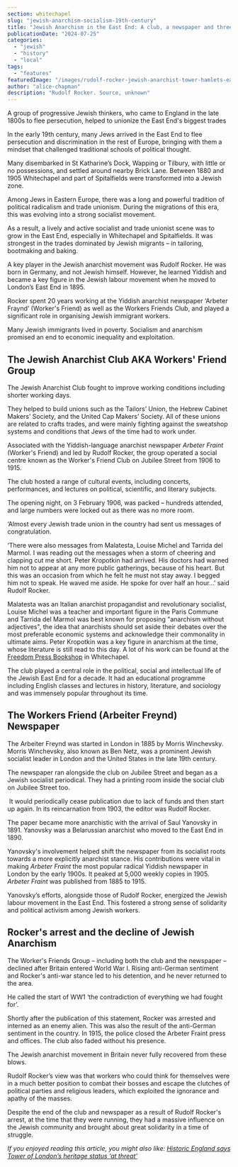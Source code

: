 ```yaml
---
section: whitechapel
slug: "jewish-anarchism-socialism-19th-century"
title: "Jewish Anarchism in the East End: A club, a newspaper and three visionaries"
publicationDate: "2024-07-25"
categories: 
  - "jewish"
  - "history"
  - "local"
tags: 
  - "features"
featuredImage: "/images/rudolf-rocker-jewish-anarchist-tower-hamlets-east-london.jpg"
author: "alice-chapman"
description: "Rudolf Rocker. Source, unknown"
---
```


A group of progressive Jewish thinkers, who came to England in the late 1800s to flee persecution, helped to unionize the East End's biggest trades

In the early 19th century, many Jews arrived in the East End to flee persecution and discrimination in the rest of Europe, bringing with them a mindset that challenged traditional schools of political thought. 

Many disembarked in St Katharine’s Dock, Wapping or Tilbury, with little or no possessions, and settled around nearby Brick Lane. Between 1880 and 1905 Whitechapel and part of Spitalfields were transformed into a Jewish zone. 

Among Jews in Eastern Europe, there was a long and powerful tradition of political radicalism and trade unionism. During the migrations of this era, this was evolving into a strong socialist movement.

As a result, a lively and active socialist and trade unionist scene was to grow in the East End, especially in Whitechapel and Spitalfields. It was strongest in the trades dominated by Jewish migrants – in tailoring, bootmaking and baking. 

A key player in the Jewish anarchist movement was Rudolf Rocker. He was born in Germany, and not Jewish himself. However, he learned Yiddish and became a key figure in the Jewish labour movement when he moved to London’s East End in 1895. 

Rocker spent 20 years working at the Yiddish anarchist newspaper ‘Arbeter Fraynd’ (Worker's Friend) as well as the Workers Friends Club, and played a significant role in organising Jewish immigrant workers. 

Many Jewish immigrants lived in poverty. Socialism and anarchism promised an end to economic inequality and exploitation.

## The Jewish Anarchist Club AKA Workers' Friend Group 

The Jewish Anarchist Club fought to improve working conditions including shorter working days. 

They helped to build unions such as the Tailors’ Union, the Hebrew Cabinet Makers’ Society, and the United Cap Makers’ Society. All of these unions are related to crafts trades, and were mainly fighting against the sweatshop systems and conditions that Jews of the time had to work under. 

Associated with the Yiddish-language anarchist newspaper _Arbeter Fraint_ (Worker's Friend) and led by Rudolf Rocker, the group operated a social centre known as the Worker's Friend Club on Jubilee Street from 1906 to 1915. 

The club hosted a range of cultural events, including concerts, performances, and lectures on political, scientific, and literary subjects. 

The opening night, on 3 February 1906, was packed – hundreds attended, and large numbers were locked out as there was no more room. 

‘Almost every Jewish trade union in the country had sent us messages of congratulation. 

‘There were also messages from Malatesta, Louise Michel and Tarrida del Marmol. I was reading out the messages when a storm of cheering and clapping cut me short. Peter Kropotkin had arrived. His doctors had warned him not to appear at any more public gatherings, because of his heart. But this was an occasion from which he felt he must not stay away. I begged him not to speak. He waved me aside. He spoke for over half an hour…’ said Rudolf Rocker.

Malatesta was an Italian anarchist propagandist and revolutionary socialist,  Louise Michel was a teacher and important figure in the Paris Commune and Tarrida del Marmol was best known for proposing "anarchism without adjectives", the idea that anarchists should set aside their debates over the most preferable economic systems and acknowledge their commonality in ultimate aims. Peter Kropotkin was a key figure in anarchism at the time, whose literature is still read to this day. A lot of his work can be found at the [Freedom Press Bookshop](https://freedompress.org.uk/) in Whitechapel. 

The club played a central role in the political, social and intellectual life of the Jewish East End for a decade. It had an educational programme including English classes and lectures in history, literature, and sociology and was immensely popular throughout its time. 

## The Workers Friend (Arbeiter Freynd) Newspaper 

The Arbeiter Freynd was started in London in 1885 by Morris Winchevsky. Morris Winchevsky, also known as Ben Netz, was a prominent Jewish socialist leader in London and the United States in the late 19th century.

The newspaper ran alongside the club on Jubilee Street and began as a Jewish socialist periodical. They had a printing room inside the social club on Jubilee Street too. 

 It would periodically cease publication due to lack of funds and then start up again. In its reincarnation from 1903, the editor was Rudolf Rocker.

The paper became more anarchistic with the arrival of Saul Yanovsky in 1891. Yanovsky was a Belarussian anarchist who moved to the East End in 1890. 

Yanovsky's involvement helped shift the newspaper from its socialist roots towards a more explicitly anarchist stance. His contributions were vital in making _Arbeter Fraint_ the most popular radical Yiddish newspaper in London by the early 1900s. It peaked at 5,000 weekly copies in 1905. _Arbeter Fraint_ was published from 1885 to 1915. 

Yanovsky’s efforts, alongside those of Rudolf Rocker, energized the Jewish labour movement in the East End. This fostered a strong sense of solidarity and political activism among Jewish workers.

## Rocker's arrest and the decline of Jewish Anarchism

The Worker's Friends Group – including both the club and the newspaper – declined after Britain entered World War I. Rising anti-German sentiment and Rocker's anti-war stance led to his detention, and he never returned to the area.

He called the start of WW1 ‘the contradiction of everything we had fought for’. 

Shortly after the publication of this statement, Rocker was arrested and interned as an enemy alien. This was also the result of the anti-German sentiment in the country. In 1915, the police closed the Arbeter Fraint press and offices. The club also faded without his presence. 

The Jewish anarchist movement in Britain never fully recovered from these blows. 

Rudolf Rocker’s view was that workers who could think for themselves were in a much better position to combat their bosses and escape the clutches of political parties and religious leaders, which exploited the ignorance and apathy of the masses.

Despite the end of the club and newspaper as a result of Rudolf Rocker's arrest, at the time that they were running, they had a massive influence on the Jewish community and brought about great solidarity in a time of struggle. 

_If you enjoyed reading this article, you might also like: [Historic England says Tower of London’s heritage status ‘at threat’](https://whitechapellondon.co.uk/tower-of-london-heritage-status-under-threat-city-plan-2040/)_
